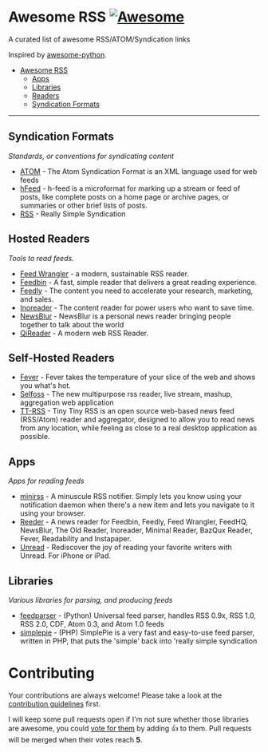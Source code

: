 # Awesome RSS [![Awesome](https://cdn.rawgit.com/sindresorhus/awesome/d7305f38d29fed78fa85652e3a63e154dd8e8829/media/badge.svg)](https://github.com/sindresorhus/awesome)

A curated list of awesome RSS/ATOM/Syndication links

Inspired by [awesome-python](https://github.com/vinta/awesome-python).

- [Awesome RSS](#awesome-rss)
    - [Apps](#apps)
    - [Libraries](#libraries)
    - [Readers](#readers)
    - [Syndication Formats](#syndication-formats)


- - -

## Syndication Formats

*Standards, or conventions for syndicating content*

* [ATOM](https://en.wikipedia.org/wiki/Atom_(standard)) - The Atom Syndication Format is an XML language used for web feeds
* [hFeed](http://microformats.org/wiki/h-feed) - h-feed is a microformat for marking up a stream or feed of posts, like complete posts on a home page or archive pages, or summaries or other brief lists of posts.
* [RSS](https://en.wikipedia.org/wiki/RSS) - Really Simple Syndication

## Hosted Readers

*Tools to read feeds.*

* [Feed Wrangler](https://feedwrangler.net/welcome.html) -  a modern, sustainable RSS reader.
* [Feedbin](https://feedbin.com/) - A fast, simple reader that delivers a great reading experience.
* [Feedly](http://feedly.com/) - The content you need to accelerate your research, marketing, and sales.
* [Inoreader](http://www.inoreader.com/) - The content reader for power users who want to save time.
* [NewsBlur](https://newsblur.com/) - NewsBlur is a personal news reader bringing people together to talk about the world
* [QiReader](https://www.qireader.com/) - A modern web RSS Reader.

## Self-Hosted Readers   
* [Fever](http://www.feedafever.com/) - Fever takes the temperature of your slice of the web and shows you what's hot.
* [Selfoss](https://selfoss.aditu.de/) - The new multipurpose rss reader, live stream, mashup, aggregation web application
* [TT-RSS](https://tt-rss.org/gitlab/fox/tt-rss/wikis/home) - Tiny Tiny RSS is an open source web-based news feed (RSS/Atom) reader and aggregator, designed to allow you to read news from any location, while feeling as close to a real desktop application as possible.

## Apps

*Apps for reading feeds*

* [minirss](https://github.com/132ikl/minirss) - A minuscule RSS notifier. Simply lets you know using your notification daemon when there's a new item and lets you navigate to it using your browser.
* [Reeder](http://reederapp.com/) - A news reader for Feedbin, Feedly, Feed Wrangler, FeedHQ, NewsBlur, The Old Reader, Inoreader, Minimal Reader, BazQux Reader, Fever, Readability and Instapaper.
* [Unread](http://supertop.co/unread/) - Rediscover the joy of reading your favorite writers with Unread. For iPhone or iPad.

## Libraries

*Various libraries for parsing, and producing feeds*

* [feedparser](https://pypi.python.org/pypi/feedparser) - (Python) Universal feed parser, handles RSS 0.9x, RSS 1.0, RSS 2.0, CDF, Atom 0.3, and Atom 1.0 feeds
* [simplepie](http://simplepie.org/) - (PHP) SimplePie is a very fast and easy-to-use feed parser, written in PHP, that puts the 'simple' back into 'really simple syndication


# Contributing

Your contributions are always welcome! Please take a look at the [contribution guidelines](https://github.com/vinta/awesome-python/blob/master/CONTRIBUTING.md) first.

I will keep some pull requests open if I'm not sure whether those libraries are awesome, you could [vote for them](https://github.com/voidfiles/awesome-rss/pulls) by adding :+1: to them. Pull requests will be merged when their votes reach **5**.
